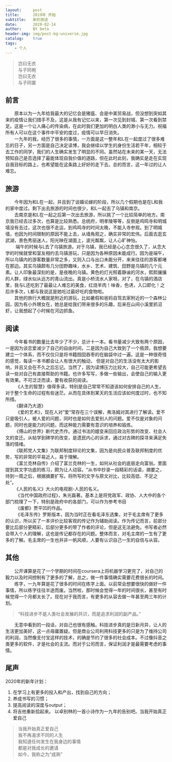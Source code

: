 ```yaml
---
layout:     post
title:      2019年 开始
subtitle:   新的旅途
date:       2020-02-14
author:     BY beta
header-img: img/post-bg-universe.jpg
catalog:    true
tags:
    - 个人
---
```


>岂曰无衣  
>与子同袍  
>岂曰无衣  
>与子同裳


## 前言
&emsp;&emsp;原本以为一九年给我最大的记忆会是猪瘟、会是中美贸易战，但没想到突如其来的疫情让我们措手不及，这是从我有记忆以来，第一次见到封城、第一次看到禁足。这是一个让人痛心的传染病，在此时我们更加的明白人类的渺小与无力。祝福所有人可以在这个事件中平安的度过，疫情可以早日消失。  
   &emsp;&emsp;一九年的我，经历了很多的事情，一方面是这一整年和L在一起度过了很多难忘的日子，另一方面是自己决定读博，我会继续以学生的身份生活若干年，相较于去工作的同学，我们的人生确实发生了明显的不同。虽然站在未来的某一天，无法预知自己是否选择了最能体现自我价值的道路，但在此时此刻，我确实是走在实现自我目标的路上，也希望能在这条路上好好的走下去。总的而言，这一年过的让人难忘。
## 旅游
&emsp;&emsp;今年因为和L在一起，并且到了谈婚论嫁的阶段，所以几个假期也是在L和我的家中度过。剩下出去旅游的时间也很少，和L一起去了乌镇和南京。  
   &emsp;&emsp;去南京是和L在一起之后第一次出去旅游，所以挑了一个比较简单的地方。南京我已经去过多次，也算是比较熟悉。总统府，明孝陵等等，反倒是鸡鸣寺和明城墙没有去过，这次也很不走运，到鸡鸣寺的时间太晚，不能入寺参观。到了明城墙，也因为时间限制的原因不能上去，从墙角观之，确实非常的宏伟。后面去逛玄武湖，景色秀丽迷人，阳光映在湖面上，波光粼粼，让人心旷神怡。  
  &emsp;&emsp; 端午的时候与L去了乌镇旅游。对于乌镇，我已经是心心念念很久了，从念大学的时候就曾和室友相约去乌镇游玩，只是因为各种原因未能成行。因为是端午，所以乌镇内的游客数量非常之多，又则入口与出口未能分开，来来往往的游客都堵在那边。其实乌镇颇有几分田野趣味，水乡、艺术、建筑、田野是乌镇的几个元素。让人印象最深刻的是，是夜晚的乌镇。黄色的灯光照着静谧的河水，熙熙攘攘的人群，绿水似从远方的青山流出。真是小桥流水人家呀。对了，在乌镇的酒店里，我与L还吃到了最最让人难忘的美食，红烧羊肉！味香，色诱，入口即化！之后许多次，L都与我说这是她吃过最好吃的食物啦。  
   &emsp;&emsp;其他的旅行大概就是附近的游玩，比如暑假和爸妈自驾去家附近的一个森林公园，因为有小外甥女在，她总是给我们带来很多的乐趣，后来在山间小溪里抓沼虾，让我想起了小时候在河边抓鱼。
## 阅读
   &emsp;&emsp;今年看书的数量比去年少了不少，总计十一本。看书量减少大致有两个原因，一是因为谈恋爱减少了自己的自由时间，二是因为自己大致到了一个瓶颈，我想要建立一个体系，而不仅仅只是将书籍囫囵吞枣的在脑袋中过一遍。这是一种很奇怪的感觉，每读一本书都会让人有很大的触动， 但是对自己的生活没有太大的影响，并且又会在不久之后忘记。当然了，因为读博压力比较大，自己可能更希望去读一些对自己有直接帮助的书籍。也许多写写，多做一些输出，会使自己的输入更有效果。不可泛泛而读，要有收获的阅读。  
  &emsp;&emsp; 《人生的智慧》值得多读，特别是自己常常不知道该如何安排自己的人生，对于整个生命的过程有些迷茫。从而在具体到某天的生活应该如何度过时，也不知所措。  
   &emsp;&emsp;《翻译乃大道》  
  &emsp;&emsp; 《爱的艺术》，现在人对“爱“常存在三个误解，弗洛姆对其进行了解读。爱不只是吸引人，被人爱的问题，同时也是如何去爱别人的问题。爱不仅是对象的问题，同时也是能力的问题，而这种能力需要有意识的培养和锻炼。  
   &emsp;&emsp;《傅山的世界》断代史杰作。通过书法的嬗变来回应政治形势的改变、社会人文的变迁。从帖学到碑学的改变，是遗民内心的诉求，通过对古碑的探寻来满足失落的情绪。  
   &emsp;&emsp;《联邦党人文集》为联邦制度辩论的文集，因为是向民众普及联邦制度的优势，写的非常的平易近人，易于理解。  
   &emsp;&emsp;《富兰克林自传》介绍了富兰克林的一生，如何从社会的底层走向富翁。里面提到其文字功底的练习，颇为让人动容。“从书中抄录一段精彩的话语，摘要之，待到一周之后，根据摘要扩写。将所写的文字与原文对比，比较高低、不足之处”。  
   &emsp;&emsp;《人民的名义》大火的电视剧-人民的名义。  
 &emsp;&emsp;  《当代中国政府过程》，朱光磊著。基本上是将党政军、政协、人大中的各个部门梳理了一下，特别是政府中的各部门，可以作为参考书目  
  &emsp;&emsp; 《废都》贾平凹的作品。  
  &emsp;&emsp; 《毛泽东传》罗斯版本，因为当时正在看毛泽东选集，对于毛主席有了更多的认识，所以买了一本评价比较客观的传记作为辅助阅读。作为传记而言，前部分要比后部分更精彩，后部分更多的带了作者的评论，但是这无法避免。书写者必然会带入个人的理解，这也是传记都存在的问题。整体而言，对毛主席的一生有了更多的了解。毛主席的一生也并非一帆风顺，人要有认识自己一生的自信与从容。
## 其他
&emsp;&emsp;公开课算是花了一个学期的时间在coursera上将机器学习更完了，对自己的毅力以及时间控制有了更多的了解，总之，做一件事情确实需要花费很长的时间。  
&emsp;&emsp;练字，一九年算是花了很多的时间在练字上面。以前常会想要很快的做好一件事情，所以练字往往半途而废。当然啦，那时候会觉得一年的时间很长，甚至有时候觉得一个月都太长了。现在对于我而言，有更多的从容去做一年甚至两三年的计划。
>“科技进步不是人类社会发展的共识，而是追求利润的副产品。”

&emsp;&emsp;无意中看到的一段话，对自己也很有感触。科技进步真的是日新月异，让人的生活更加美好，这一点毋庸置疑。但是商业公司利用科技更多的只是为了维持公司的利润，当然像支付宝这样的技术，的确是节约了很多的社会成本。不过像抖音之类更多的软件，才是社会的主流。而对于公司而言，保证利润才是最需要考虑的事情。
## 尾声
2020年的新年计划：
1. 在学习上有更多的投入和产出，找到自己的方向；
2. 养成书写的习惯；
3. 提高阅读的深度与output；
4. 将吉他重新拾起来。
以卓别林的一首小诗作为一九年的告别吧。当我开始真正爱自己
>当我开始真正爱自己  
>我不再渴求不同的人生  
>我知道任何发生在我身边的事情  
>都是对我成长的邀请  
>如今，我称之为“成熟”

